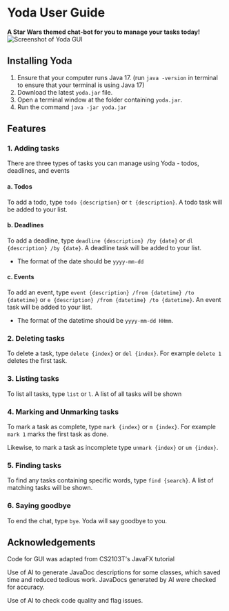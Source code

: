 # Yoda User Guide
**A Star Wars themed chat-bot for you to manage your tasks today!**
![Screenshot of Yoda GUI](https://maertan.github.io/ip/Ui.png)


## Installing Yoda
1. Ensure that your computer runs Java 17. (run `java -version` in terminal to ensure that your terminal is using Java 17)
2. Download the latest `yoda.jar` file.
3. Open a terminal window at the folder containing `yoda.jar`. 
4. Run the command `java -jar yoda.jar`

## Features

### 1. Adding tasks
There are three types of tasks you can manage using Yoda - todos, deadlines, and events

#### a. Todos
To add a todo, type `todo {description}` or `t {description}`. A todo task will be added to your list.

#### b. Deadlines
To add a deadline, type `deadline {description} /by {date}` or `dl {description} /by {date}`. A deadline task will be added to your list.
- The format of the date should be `yyyy-mm-dd`

#### c. Events
To add an event, type `event {description} /from {datetime} /to {datetime}` or `e {description} /from {datetime} /to {datetime}`. An event task will be added to your list.
- The format of the datetime should be `yyyy-mm-dd HHmm`. 

### 2. Deleting tasks
To delete a task, type `delete {index}` or `del {index}`. For example `delete 1` deletes the first task.

### 3. Listing tasks
To list all tasks, type `list` or `l`. A list of all tasks will be shown

### 4. Marking and Unmarking tasks
To mark a task as complete, type `mark {index}` or `m {index}`. For example `mark 1` marks the first task as done.

Likewise, to mark a task as incomplete type `unmark {index}` or `um {index}`.

### 5. Finding tasks
To find any tasks containing specific words, type `find {search}`. A list of matching tasks will be shown.

### 6. Saying goodbye
To end the chat, type `bye`. Yoda will say goodbye to you.

## Acknowledgements
Code for GUI was adapted from CS2103T's JavaFX tutorial

Use of AI to generate JavaDoc descriptions for some classes, which saved time
and reduced tedious work. JavaDocs generated by AI were checked for accuracy.

Use of AI to check code quality and flag issues.